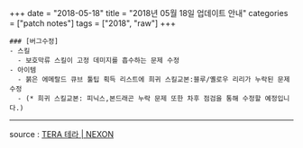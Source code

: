 +++
date = "2018-05-18"
title = "2018년 05월 18일 업데이트 안내"
categories = ["patch notes"]
tags = ["2018", "raw"]
+++

```
### [버그수정]
- 스킬
  - 보호막류 스킬이 고정 데미지를 흡수하는 문제 수정
- 아이템
  - 붉은 에메랄드 큐브 툴팁 획득 리스트에 희귀 스킬교본:블루/옐로우 리리가 누락된 문제 수정
  - (* 희귀 스킬교본: 피닉스,본드래곤 누락 문제 또한 차후 점검을 통해 수정할 예정입니다.)
```

----

source : [TERA 테라 | NEXON](http://tera.nexon.com/news/update/view.aspx?n4articlesn=334)
